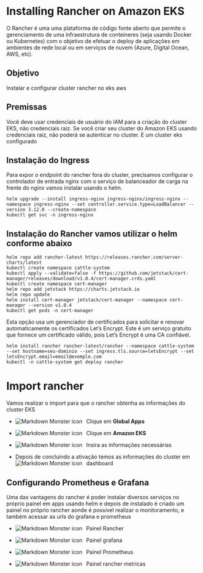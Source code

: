 # Installing Rancher on Amazon EKS

O Rancher é uma uma plataforma de código fonte aberto que permite o gerenciamento de uma infraestrutura de conteineres (seja usando Docker ou Kubernetes) com o objetivo de efetuar o deploy de aplicações em ambientes de rede local ou em serviços de nuvem (Azure, Digital Ocean, AWS, etc).

## Objetivo
Instalar e configurar cluster rancher no eks aws

## Premissas
Você deve usar credenciais de usuário do IAM para a criação do cluster EKS, não credenciais raiz. Se você criar seu cluster do Amazon EKS usando credenciais raiz, não poderá se autenticar no cluster.
E um cluster eks configurado

## Instalação do Ingress
Para expor o endpoint do rancher fora do cluster, precisamos configurar o controlador de entrada nginx com o serviço de balanceador de carga na frente do nginx vamos instalar usando o helm.
```
helm upgrade --install ingress-nginx ingress-nginx/ingress-nginx --namespace ingress-nginx --set controller.service.type=LoadBalancer --version 3.12.0 --create-namespace
kubectl get svc -n ingress-nginx
```
## Instalação do Rancher vamos utilizar o helm conforme abaixo 
```
helm repo add rancher-latest https://releases.rancher.com/server-charts/latest
kubectl create namespace cattle-system
kubectl apply --validate=false -f https://github.com/jetstack/cert-manager/releases/download/v1.0.4/cert-manager.crds.yaml
kubectl create namespace cert-manager
helm repo add jetstack https://charts.jetstack.io
helm repo update
helm install cert-manager jetstack/cert-manager --namespace cert-manager --version v1.0.4
kubectl get pods -n cert-manager
```
Esta opção usa um gerenciador de certificados para solicitar e renovar automaticamente os certificados Let’s Encrypt. Este é um serviço gratuito que fornece um certificado válido, pois Let’s Encrypt é uma CA confiável.
```
helm install rancher rancher-latest/rancher --namespace cattle-system --set hostname=seu-dominio --set ingress.tls.source=letsEncrypt --set letsEncrypt.email=email@exemple.com
kubectl -n cattle-system get deploy rancher
```

# Import rancher

Vamos realizar o import para que o rancher obtenha as informações do cluster EKS

- Clique em **Global Apps**
<img src="https://i.imgur.com/Jm2xATH.png"
     alt="Markdown Monster icon"
     style="float: left; margin-right: 10px;" />

- Clique em **Amazon EKS**
<img src="https://i.imgur.com/6cv0f8J.png"
     alt="Markdown Monster icon"
     style="float: left; margin-right: 10px;" />

- Insira as informações necessárias
<img src="https://i.imgur.com/ASN6ett.png"
     alt="Markdown Monster icon"
     style="float: left; margin-right: 10px;" />

- Depois de concluindo a ativação temos as informações do cluster em dashboard
<img src="https://i.imgur.com/BxOQozz.png"
     alt="Markdown Monster icon"
     style="float: left; margin-right: 10px;" />

## Configurando Prometheus e Grafana

Uma das vantagens do rancher é poder instalar diversos serviços no próprio painel em apps usando helm e depois de instalado é criado um painel no próprio rancher aonde é possível realizar o monitoramento, e também acessar as urls do grafana e prometheus

- Painel Rancher
<img src="https://i.imgur.com/LvAqQK8.png"
     alt="Markdown Monster icon"
     style="float: left; margin-right: 10px;" />

- Painel grafana 
<img src="https://i.imgur.com/9RljEVH.png"
     alt="Markdown Monster icon"
     style="float: left; margin-right: 10px;" />

- Painel Prometheus
<img src="https://i.imgur.com/3oVYwOJ.png"
     alt="Markdown Monster icon"
     style="float: left; margin-right: 10px;" />

- Painel rancher metricas
<img src="https://i.imgur.com/gaxuCHn.png"
     alt="Markdown Monster icon"
     style="float: left; margin-right: 10px;" />